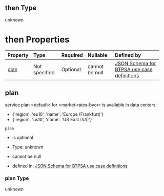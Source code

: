 ## then Type

unknown

# then Properties

| Property      | Type          | Required | Nullable       | Defined by                                                                                                                                                                                                                                      |
| :------------ | :------------ | :------- | :------------- | :---------------------------------------------------------------------------------------------------------------------------------------------------------------------------------------------------------------------------------------------- |
| [plan](#plan) | Not specified | Optional | cannot be null | [JSON Schema for BTPSA use case definitions](btpsa-usecase-properties-services-items-allof-1-then-allof-53-then-allof-0-then-properties-plan.md "undefined#/properties/services/items/allOf/1/then/allOf/53/then/allOf/0/then/properties/plan") |

## plan

service plan >default< for >market-rates-byor< is available in data centers:

*   {'region': 'eu10', 'name': 'Europe (Frankfurt)'}
*   {'region': 'us10', 'name': 'US East (VA)'}

`plan`

*   is optional

*   Type: unknown

*   cannot be null

*   defined in: [JSON Schema for BTPSA use case definitions](btpsa-usecase-properties-services-items-allof-1-then-allof-53-then-allof-0-then-properties-plan.md "undefined#/properties/services/items/allOf/1/then/allOf/53/then/allOf/0/then/properties/plan")

### plan Type

unknown
